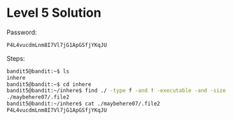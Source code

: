 # Level 5 Solution

Password:

```txt
P4L4vucdmLnm8I7Vl7jG1ApGSfjYKqJU
```

Steps:

```bash
bandit5@bandit:~$ ls
inhere
bandit5@bandit:~$ cd inhere
bandit5@bandit:~/inhere$ find ./ -type f -and ! -executable -and -size 1033c
./maybehere07/.file2
bandit5@bandit:~/inhere$ cat ./maybehere07/.file2
P4L4vucdmLnm8I7Vl7jG1ApGSfjYKqJU
```
